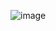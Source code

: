 
![image](https://github.com/ishraquearefin/DataLemur-Sql-Query-Solve/assets/49182411/f2e740e2-3333-4448-afdb-2e7b0d857598)
